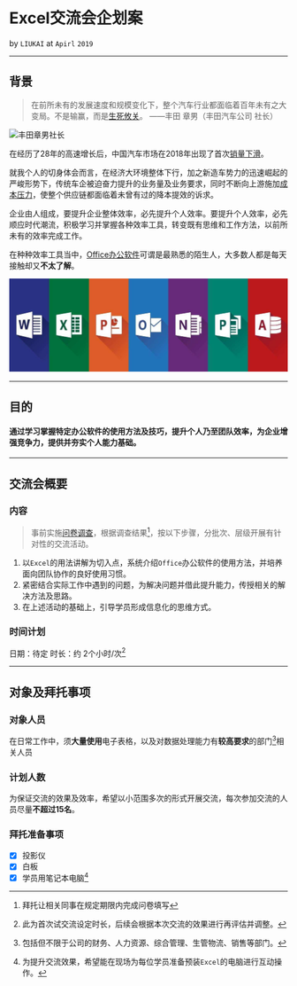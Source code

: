 # Excel交流会企划案

by `LIUKAI` at `Apirl` `2019`

---

## 背景

> 在前所未有的发展速度和规模变化下，整个汽车行业都面临着百年未有之大变局。不是输赢，而是<a href="http://auto.gasgoo.com/News/2017/11/2908160216270028483C302.shtml" target="_blank">生死攸关</a>。
> ——丰田 章男（丰田汽车公司 社长）

![丰田章男社长](http://imagecn.gasgoo.com/moblogo/News/UEditor/image/20171129/6364754013874103067416484.jpg)

在经历了28年的高速增长后，中国汽车市场在2018年出现了首次<a href="http://auto.gasgoo.com/News/2019/01/100146134613I70082831C302.shtml" target="_blank">销量下滑</a>。

就我个人的切身体会而言，在经济大环境整体下行，加之新造车势力的迅速崛起的严峻形势下，传统车企被迫奋力提升的业务量及业务要求，同时不断向上游施加<a href="http://auto.gasgoo.com/News/2019/03/250611311131I70095454C302.shtml" target="_blank">成本压力</a>，使整个供应链都面临着未曾有过的降本提效的诉求。

企业由人组成，要提升企业整体效率，必先提升个人效率。要提升个人效率，必先顺应时代潮流，积极学习并掌握各种效率工具，转变既有思维和工作方法，以前所未有的效率完成工作。

在种种效率工具当中，<a href="https://www.office.com/" target="_blank">Office办公软件</a>可谓是最熟悉的陌生人，大多数人都是每天接触却又**不太了解**。

<img src="./images/office.jpg" alt="office suite">

---

## 目的

#### 通过学习掌握特定办公软件的使用方法及技巧，提升个人乃至团队效率，为企业增强竞争力，提供并夯实个人能力基础。

---

## 交流会概要

### 内容

> 事前实施<a href="https://docs.qq.com/form/edit/DZmR6ZXdqT2ZyQVdX" target="_blank">问卷调查</a>，根据调查结果[^1]，按以下步骤，分批次、层级开展有针对性的交流活动。

[^1]: 拜托让相关同事在规定期限内完成问卷填写

1. 以`Excel`的用法讲解为切入点，系统介绍`Office`办公软件的使用方法，并培养面向团队协作的良好使用习惯。
2. 紧密结合实际工作中遇到的问题，为解决问题并借此提升能力，传授相关的解决方法及思路。
3. 在上述活动的基础上，引导学员形成信息化的思维方式。

### 时间计划

日期：待定
时长：约 2个小时/次[^3]

[^3]: 此为首次试交流设定时长，后续会根据本次交流的效果进行再评估并调整。

---

## 对象及拜托事项

### 对象人员

在日常工作中，须**大量使用**电子表格，以及对数据处理能力有**较高要求**的部门[^4]相关人员

[^4]:包括但不限于公司的财务、人力资源、综合管理、生管物流、销售等部门。

### 计划人数

为保证交流的效果及效率，希望以小范围多次的形式开展交流，每次参加交流的人员尽量**不超过15名**。

### 拜托准备事项

- [x] 投影仪
- [x] 白板
- [x] 学员用笔记本电脑[^6]

[^6]:为提升交流效果，希望能在现场为每位学员准备预装`Excel`的电脑进行互动操作。